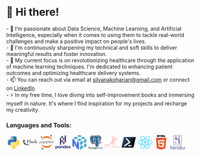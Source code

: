 <!--
**sikoh/sikoh** is a ✨ _special_ ✨ repository because its `README.md` (this file) appears on your GitHub profile.
-->
<h1 align="centre">👋 Hi there! </h1>
- 👀 I’m passionate about Data Science, Machine Learning, and Artificial Intelligence, especially when it comes to using them to tackle real-world challenges and make a positive impact on people's lives.<br>
- 🌱 I'm continuously sharpening my technical and soft skills to deliver meaningful results and foster innovation.<br>
- 🔭 My current focus is on revolutionizing healthcare through the application of machine learning techniques. I'm dedicated to enhancing patient outcomes and optimizing healthcare delivery systems.<br>
- 📫 You can reach out via email at <a href="mailto:silvanakoharian@gmail.com">silvanakoharian@gmail.com</a> or connect on <a href="https://www.linkedin.com/in/silvana-koharian/">LinkedIn</a><br>
- ⚡ In my free time, I love diving into self-improvement books and immersing myself in nature. It's where I find inspiration for my projects and recharge my creativity.<br>

### Languages and Tools:
<div>
  <img src="https://github.com/devicons/devicon/blob/1119b9f84c0290e0f0b38982099a2bd027a48bf1/icons/python/python-original.svg" title="Python" alt="Python" width=40 height=40/>
  <img src="https://github.com/devicons/devicon/blob/1119b9f84c0290e0f0b38982099a2bd027a48bf1/icons/flask/flask-original-wordmark.svg" title="Flask" alt="Flask" width=40 height=40/>
  <img src="https://github.com/devicons/devicon/blob/1119b9f84c0290e0f0b38982099a2bd027a48bf1/icons/jupyter/jupyter-original-wordmark.svg" title="JupyterNB" alt="JupyterNB" width=40 height=40/>
  <img src="https://github.com/devicons/devicon/blob/1119b9f84c0290e0f0b38982099a2bd027a48bf1/icons/pandas/pandas-original-wordmark.svg"
title="Pandas" alt="Pandas" width=40 height=40/>
  <img src="https://github.com/devicons/devicon/blob/1119b9f84c0290e0f0b38982099a2bd027a48bf1/icons/numpy/numpy-original.svg"
title="NumPy" alt="NumPy" width=40 height=40/>
  <img src="https://github.com/devicons/devicon/blob/master/icons/postgresql/postgresql-original-wordmark.svg" title="PostgreSQL" alt="PostgreSQL" width=40 height=40/>
  <img src="https://github.com/devicons/devicon/blob/master/icons/microsoftsqlserver/microsoftsqlserver-line-wordmark.svg" title="Microsoft SQL Server" alt="Microsoft SQL Server" width=40 height=40/>
  <img src="https://github.com/devicons/devicon/blob/master/icons/powershell/powershell-original.svg" title="PowerShell" alt="PowerShell" width=40 height=40/>
  
  <img src="https://github.com/devicons/devicon/blob/1119b9f84c0290e0f0b38982099a2bd027a48bf1/icons/react/react-original.svg" title="React" alt="React" width=40 height=40/>
  <img src="https://github.com/devicons/devicon/blob/1119b9f84c0290e0f0b38982099a2bd027a48bf1/icons/html5/html5-original-wordmark.svg" title="HTML" alt="HTML" width=40 height=40/>
  <img src="https://github.com/devicons/devicon/blob/1119b9f84c0290e0f0b38982099a2bd027a48bf1/icons/heroku/heroku-original-wordmark.svg" title="Heroku" alt="Heroku" width=40 height=40/>
</div>
